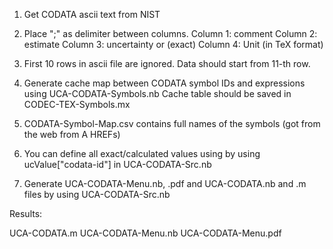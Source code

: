 1. Get CODATA ascii text from NIST

2. Place ";" as delimiter between columns.
   Column 1: comment
   Column 2: estimate
   Column 3: uncertainty or (exact)
   Column 4: Unit (in TeX format)

3. First 10 rows in ascii file are ignored. Data should start from 11-th row.

4. Generate cache map between CODATA symbol IDs and expressions using UCA-CODATA-Symbols.nb
   Cache table should be saved in CODEC-TEX-Symbols.mx

5. CODATA-Symbol-Map.csv contains full names of the symbols (got from the web from A HREFs)

6. You can define all exact/calculated values using by using ucValue["codata-id"] in UCA-CODATA-Src.nb

7. Generate UCA-CODATA-Menu.nb, .pdf and UCA-CODATA.nb and .m files 
   by using UCA-CODATA-Src.nb


Results:

UCA-CODATA.m
UCA-CODATA-Menu.nb
UCA-CODATA-Menu.pdf
